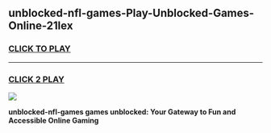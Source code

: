 
## unblocked-nfl-games-Play-Unblocked-Games-Online-21lex
<h3>
<a href="https://premium76.site?title=unblocked-nfl-games&ref=25A">CLICK TO PLAY</a></h3>
<hr>

<h3>
<a href="https://premium76.site?title=unblocked-nfl-games&ref=25A">CLICK 2 PLAY</a>
  
</h3>

<a href="https://premium76.site?title=unblocked-nfl-games&ref=25A"><img src="https://clearcache.store/games.png"></a>


**unblocked-nfl-games games unblocked: Your Gateway to Fun and Accessible Online Gaming**
